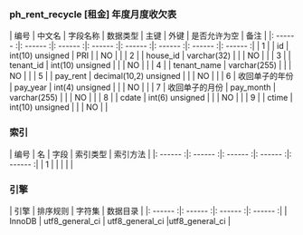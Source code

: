 ### ph_rent_recycle [租金] 年度月度收欠表
|  编号  |  中文名  |  字段名称  |  数据类型  |  主键  |  外键  |  是否允许为空  |  备注  |
|: ------ :|: ------ :|: ------ :|: ------ :|: ------ :|: ------ :|: ------ :|: ------ :|
| 1 |  | id | int(10) unsigned | PRI |  | NO |  |
| 2 |  | house_id | varchar(32) |  |  | NO |  |
| 3 |  | tenant_id | int(10) unsigned |  |  | NO |  |
| 4 |  | tenant_name | varchar(255) |  |  | NO |  |
| 5 |  | pay_rent | decimal(10,2) unsigned |  |  | NO |  |
| 6 | 收回单子的年份 | pay_year | int(4) unsigned |  |  | NO |  |
| 7 | 收回单子的月份 | pay_month | varchar(255) |  |  | NO |  |
| 8 |  | cdate | int(6) unsigned |  |  | NO |  |
| 9 |  | ctime | int(10) unsigned |  |  | NO |  |

### 索引

|  编号  |  名  |  字段  |  索引类型  |  索引方法  |
|: ------ :|: ------ :|: ------ :|: ------ :|: ------ :|
|   1 |    |    |    |    |

### 引擎

|  引擎  |  排序规则  |  字符集  |  数据目录  |
|: ------ :|: ------ :|: ------ :|: ------ :|
| InnoDB | utf8_general_ci | utf8_general_ci |utf8_general_ci |
